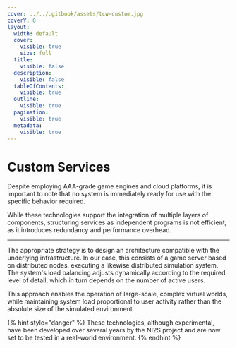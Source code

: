 ```yaml
---
cover: ../../.gitbook/assets/tcw-custom.jpg
coverY: 0
layout:
  width: default
  cover:
    visible: true
    size: full
  title:
    visible: false
  description:
    visible: false
  tableOfContents:
    visible: true
  outline:
    visible: true
  pagination:
    visible: true
  metadata:
    visible: true
---
```


# Custom Services

Despite employing AAA-grade game engines and cloud platforms, it is important to note that no system is immediately ready for use with the specific behavior required.

While these technologies support the integration of multiple layers of components, structuring services as independent programs is not efficient, as it introduces redundancy and performance overhead.

***

The appropriate strategy is to design an architecture compatible with the underlying infrastructure. In our case, this consists of a game server based on distributed nodes, executing a likewise distributed simulation system. The system's load balancing adjusts dynamically according to the required level of detail, which in turn depends on the number of active users.

This approach enables the operation of large-scale, complex virtual worlds, while maintaining system load proportional to user activity rather than the absolute size of the simulated environment.

{% hint style="danger" %}
These technologies, although experimental, have been developed over several years by the NI2S project and are now set to be tested in a real-world environment.
{% endhint %}
